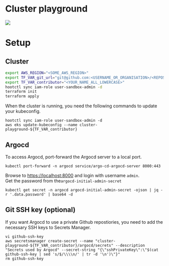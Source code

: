 # Cluster playground

![](https://media1.giphy.com/media/Ppk0LL1mCFa36/giphy.gif?cid=ecf05e47e64brpzy6dlpfnsfybbrfjw1geci1wk42ac4cfar&ep=v1_gifs_search&rid=giphy.gif&ct=g)

# Setup

## Cluster

```sh
export AWS_REGION="<SOME_AWS_REGION>"
export TF_VAR_git_url="git@github.com:<USERNAME_OR_ORGANISATION>/<REPOSITORY_NAME>"
export TF_VAR_contributor="<YOUR_NAME_ALL_LOWERCASE>"
hootctl sync iam-role user-sandbox-admin -d
terraform init
terraform apply
```

When the cluster is running, you need the following commands to update your kubeconfig.

```
hootctl sync iam-role user-sandbox-admin -d
aws eks update-kubeconfig --name cluster-playground-${TF_VAR_contributor}
```

## Argocd

To access Argocd, port-forward the Argocd server to a local port.

```
kubectl port-forward -n argocd service/argo-cd-argocd-server 8000:443
```

Browse to [https://localhost:8000](https://localhost:8000) and login with username `admin`.  
Get the password from the`argocd-initial-admin-secret`

```
kubectl get secret -n argocd argocd-initial-admin-secret -ojson | jq -r '.data.password' | base64 -d 
```

## Git SSH key (optional)

If you want Argocd to use a private Github repostiories, you need to add the necessary SSH keys to Secrets Manager.

```
vi github-ssh-key
aws secretsmanager create-secret --name "cluster-playground-${TF_VAR_contributor}/argocd/secrets" --description "Secrets used by Argocd" --secret-string "{\"sshPrivateKey\":\"$(cat github-ssh-key | sed 's/$/\\\\n/' | tr -d '\n')\"}"
rm github-ssh-key
```
